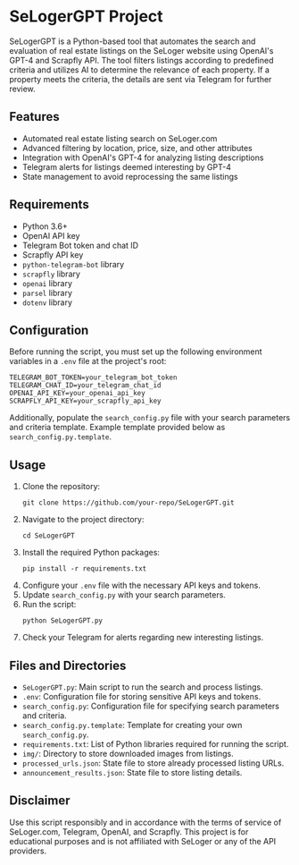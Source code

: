 # SeLogerGPT Project

SeLogerGPT is a Python-based tool that automates the search and evaluation of real estate listings on the SeLoger website using OpenAI's GPT-4 and Scrapfly API. The tool filters listings according to predefined criteria and utilizes AI to determine the relevance of each property. If a property meets the criteria, the details are sent via Telegram for further review.

## Features

- Automated real estate listing search on SeLoger.com
- Advanced filtering by location, price, size, and other attributes
- Integration with OpenAI's GPT-4 for analyzing listing descriptions
- Telegram alerts for listings deemed interesting by GPT-4
- State management to avoid reprocessing the same listings

## Requirements

- Python 3.6+
- OpenAI API key
- Telegram Bot token and chat ID
- Scrapfly API key
- `python-telegram-bot` library
- `scrapfly` library
- `openai` library
- `parsel` library
- `dotenv` library

## Configuration

Before running the script, you must set up the following environment variables in a `.env` file at the project's root:

```env
TELEGRAM_BOT_TOKEN=your_telegram_bot_token
TELEGRAM_CHAT_ID=your_telegram_chat_id
OPENAI_API_KEY=your_openai_api_key
SCRAPFLY_API_KEY=your_scrapfly_api_key
```

Additionally, populate the `search_config.py` file with your search parameters and criteria template. Example template provided below as `search_config.py.template`.

## Usage

1. Clone the repository:
   ```
   git clone https://github.com/your-repo/SeLogerGPT.git
   ```
2. Navigate to the project directory:
   ```
   cd SeLogerGPT
   ```
3. Install the required Python packages:
   ```
   pip install -r requirements.txt
   ```
4. Configure your `.env` file with the necessary API keys and tokens.
5. Update `search_config.py` with your search parameters.
6. Run the script:
   ```
   python SeLogerGPT.py
   ```
7. Check your Telegram for alerts regarding new interesting listings.

## Files and Directories

- `SeLogerGPT.py`: Main script to run the search and process listings.
- `.env`: Configuration file for storing sensitive API keys and tokens.
- `search_config.py`: Configuration file for specifying search parameters and criteria.
- `search_config.py.template`: Template for creating your own `search_config.py`.
- `requirements.txt`: List of Python libraries required for running the script.
- `img/`: Directory to store downloaded images from listings.
- `processed_urls.json`: State file to store already processed listing URLs.
- `announcement_results.json`: State file to store listing details.

## Disclaimer

Use this script responsibly and in accordance with the terms of service of SeLoger.com, Telegram, OpenAI, and Scrapfly. This project is for educational purposes and is not affiliated with SeLoger or any of the API providers.